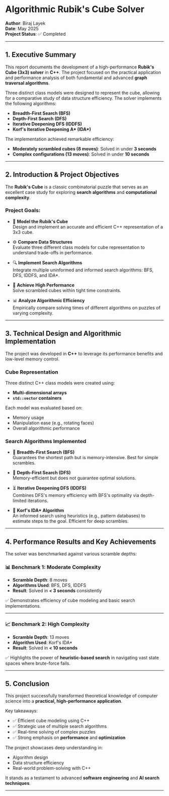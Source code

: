 # Algorithmic Rubik's Cube Solver

**Author**: Biraj Layek  
**Date**: May 2025  
**Project Status**: ✅ Completed  

---

## 1. Executive Summary

This report documents the development of a high-performance **Rubik's Cube (3x3) solver** in **C++**. The project focused on the practical application and performance analysis of both fundamental and advanced **graph traversal algorithms**. 

Three distinct class models were designed to represent the cube, allowing for a comparative study of data structure efficiency. The solver implements the following algorithms:

- **Breadth-First Search (BFS)**
- **Depth-First Search (DFS)**
- **Iterative Deepening DFS (IDDFS)**
- **Korf's Iterative Deepening A\* (IDA\*)**

The implementation achieved remarkable efficiency:
- **Moderately scrambled cubes (8 moves)**: Solved in under **3 seconds**
- **Complex configurations (13 moves)**: Solved in under **10 seconds**

---

## 2. Introduction & Project Objectives

The **Rubik's Cube** is a classic combinatorial puzzle that serves as an excellent case study for exploring **search algorithms** and **computational complexity**.

### Project Goals:

- 🧩 **Model the Rubik's Cube**  
  Design and implement an accurate and efficient C++ representation of a 3x3 cube.

- ⚙️ **Compare Data Structures**  
  Evaluate three different class models for cube representation to understand trade-offs in performance.

- 🔍 **Implement Search Algorithms**  
  Integrate multiple uninformed and informed search algorithms: BFS, DFS, IDDFS, and IDA\*.

- 🚀 **Achieve High Performance**  
  Solve scrambled cubes within tight time constraints.

- 📊 **Analyze Algorithmic Efficiency**  
  Empirically compare solving times of different algorithms on puzzles of varying complexity.

---

## 3. Technical Design and Algorithmic Implementation

The project was developed in **C++** to leverage its performance benefits and low-level memory control.

### Cube Representation

Three distinct C++ class models were created using:
- **Multi-dimensional arrays**
- **`std::vector` containers**

Each model was evaluated based on:
- Memory usage
- Manipulation ease (e.g., rotating faces)
- Overall algorithmic performance

### Search Algorithms Implemented

- 🔄 **Breadth-First Search (BFS)**  
  Guarantees the shortest path but is memory-intensive. Best for simple scrambles.

- 🧬 **Depth-First Search (DFS)**  
  Memory-efficient but does not guarantee optimal solutions.

- ⏳ **Iterative Deepening DFS (IDDFS)**  
  Combines DFS's memory efficiency with BFS's optimality via depth-limited iterations.

- 🧠 **Korf's IDA\* Algorithm**  
  An informed search using heuristics (e.g., pattern databases) to estimate steps to the goal. Efficient for deep scrambles.

---

## 4. Performance Results and Key Achievements

The solver was benchmarked against various scramble depths:

### 📊 Benchmark 1: Moderate Complexity
- **Scramble Depth**: 8 moves  
- **Algorithms Used**: BFS, DFS, IDDFS  
- **Result**: Solved in **< 3 seconds** consistently

✅ Demonstrates efficiency of cube modeling and basic search implementations.

---

### 📈 Benchmark 2: High Complexity
- **Scramble Depth**: 13 moves  
- **Algorithm Used**: Korf's IDA\*  
- **Result**: Solved in **< 10 seconds**

✅ Highlights the power of **heuristic-based search** in navigating vast state spaces where brute-force fails.

---

## 5. Conclusion

This project successfully transformed theoretical knowledge of computer science into a **practical, high-performance application**.

Key takeaways:
- ✅ Efficient cube modeling using C++
- ✅ Strategic use of multiple search algorithms
- ✅ Real-time solving of complex puzzles
- ✅ Strong emphasis on **performance** and **optimization**

The project showcases deep understanding in:
- Algorithm design
- Data structure efficiency
- Real-world problem-solving with C++

It stands as a testament to advanced **software engineering** and **AI search techniques**.

---

